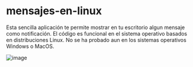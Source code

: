# mensajes-en-linux
Esta sencilla aplicación te permite mostrar en tu escritorio algun mensaje como notificación. El código es funcional en el sistema operativo basados en distribuciones Linux. No se ha probado aun en los sistemas operativos Windows o MacOS.

![image](https://user-images.githubusercontent.com/42082944/204669197-eefb53f8-f1fc-4f92-b8d6-7d72162a938f.png)

